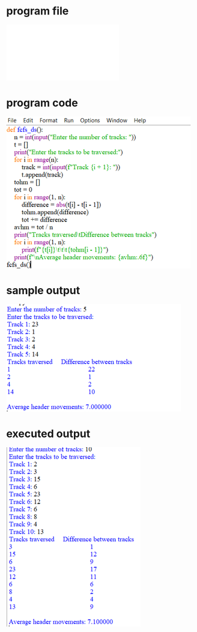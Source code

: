
# program file
![program file](FCFS_505.py)

# program code 
![program code](FCFS_CODE_505.png)

# sample output
![sample output](FCFS_IO_505.png)

# executed output
![executed output](FCFS_EO_505.png)

